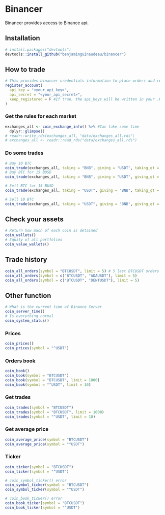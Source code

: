 
<!-- README.md is generated from README.Rmd. Please edit that file -->

# Binancer

<!-- badges: start -->
<!-- badges: end -->

Binancer provides access to Binance api.

## Installation

``` r
# install.packages("devtools")
devtools::install_github("benjaminguinaudeau/binancer")
```

## How to trade

``` r
# This provides binancer credentials information to place orders and retrieve order information
register_account(
  api_key = "<your_api_key>",
  api_secret = "<your_api_secret>", 
  keep_registered = F #If true, the api_keys will be written in your .Renviron and load at each new session
)
```

### Get the rules for each market

``` r
exchanges_all <- coin_exchange_info() %>% #Can take some time
  dplyr::glimpse()
# readr::write_rds(exchanges_all, "data/exchanges_all.rds")
# exchanges_all <- readr::read_rds("data/exchanges_all.rds")
```

### Do some trades

``` r
# Buy 10 BTC
coin_trade(exchanges_all, taking = "BNB", giving = "USDT", taking_qt = .1, test = T, verbose = T)
# Buy BTC for 15 BUSD
coin_trade(exchanges_all, taking = "BNB", giving = "USDT", giving_qt = 15, test = T, verbose = T)

# Sell BTC for 15 BUSD
coin_trade(exchanges_all, taking = "USDT", giving = "BNB", taking_qt = 15, test = T, verbose = T)

# Sell 10 BTC 
coin_trade(exchanges_all, taking = "USDT", giving = "BNB", giving_qt = .125, test = T, verbose = T)
```

## Check your assets

``` r
# Return how much of each coin is detained
coin_wallets() 
# Equity of all portfolios
coin_value_wallets() 
```

## Trade history

``` r
coin_all_orders(symbol = "BTCUSDT", limit = 5) # 5 last BTCUSDT orders
coin_all_orders(symbol = c("BTCUSDT", "ADAUSDT"), limit = 5)
coin_all_orders(symbol = c("BTCUSDT", "DENTUSDT"), limit = 5)
```

## Other function

``` r
# What is the current time of Binance Server
coin_server_time()
# Is everything normal
coin_system_status()
```

### Prices

``` r
coin_prices()
coin_prices(symbol = "^USDT")
```

### Orders book

``` r
coin_book()
coin_book(symbol = "BTCUSDT")
coin_book(symbol = "BTCUSDT", limit = 1000)
coin_book(symbol = "^USDT", limit = 10)
```

### Get trades

``` r
coin_trades(symbol = "BTCUSDT")
coin_trades(symbol = "BTCUSDT", limit = 1000)
coin_trades(symbol = "^USDT", limit = 10)
```

### Get average price

``` r
coin_average_price(symbol = "BTCUSDT")
coin_average_price(symbol = "^USDT")
```

### Ticker

``` r
coin_ticker(symbol = "BTCUSDT")
coin_ticker(symbol = "^USDT")

# coin_symbol_ticker() error
coin_symbol_ticker(symbol = "BTCUSDT")
coin_symbol_ticker(symbol = "^USDT")

# coin_book_ticker() error
coin_book_ticker(symbol = "BTCUSDT")
coin_book_ticker(symbol = "^USDT")
```

